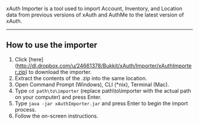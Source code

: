 xAuth Importer is a tool used to import Account, Inventory, and Location data from previous versions of xAuth and AuthMe to the latest version of xAuth.
***

## How to use the importer
1. Click [here] (http://dl.dropbox.com/u/24661378/Bukkit/xAuth/Importer/xAuthImporter.zip) to download the importer.
2. Extract the contents of the .zip into the same location.
3. Open Command Prompt (Windows), CLI (*nix), Terminal (Mac).
4. Type `cd path\to\importer` (replace path\to\importer with the actual path on your computer) and press Enter.
5. Type `java -jar xAuthImporter.jar` and press Enter to begin the import process.
6. Follow the on-screen instructions.